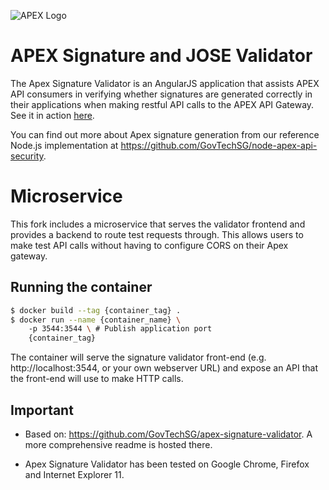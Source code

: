 ![APEX Logo](/assets/color_apex_landscape.png)

# APEX Signature and JOSE Validator

The Apex Signature Validator is an AngularJS application that assists APEX API consumers in verifying whether signatures are generated correctly in their applications when making restful API calls to the APEX API Gateway. See it in action [here](https://govtechsg.github.io/apex-signature-validator/).

You can find out more about Apex signature generation from our reference Node.js implementation at https://github.com/GovTechSG/node-apex-api-security.

# Microservice
This fork includes a microservice that serves the validator frontend and provides a backend to route test requests through. This allows users to make test API calls without having to configure CORS on their Apex gateway.

## Running the container
```bash
$ docker build --tag {container_tag} .
$ docker run --name {container_name} \ 
    -p 3544:3544 \ # Publish application port
    {container_tag}
```

The container will serve the signature validator front-end (e.g. http://localhost:3544, or your own webserver URL) and expose an API that the front-end will use to make HTTP calls.

## Important

- Based on: https://github.com/GovTechSG/apex-signature-validator. A more comprehensive readme is hosted there.

- Apex Signature Validator has been tested on Google Chrome, Firefox and Internet Explorer 11.